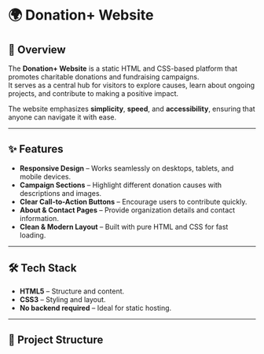 # 🌍 Donation+ Website

## 📌 Overview
The **Donation+ Website** is a static HTML and CSS-based platform that promotes charitable donations and fundraising campaigns.  
It serves as a central hub for visitors to explore causes, learn about ongoing projects, and contribute to making a positive impact.

The website emphasizes **simplicity**, **speed**, and **accessibility**, ensuring that anyone can navigate it with ease.

---

## ✨ Features
- **Responsive Design** – Works seamlessly on desktops, tablets, and mobile devices.
- **Campaign Sections** – Highlight different donation causes with descriptions and images.
- **Clear Call-to-Action Buttons** – Encourage users to contribute quickly.
- **About & Contact Pages** – Provide organization details and contact information.
- **Clean & Modern Layout** – Built with pure HTML and CSS for fast loading.

---

## 🛠️ Tech Stack
- **HTML5** – Structure and content.
- **CSS3** – Styling and layout.
- **No backend required** – Ideal for static hosting.

---

## 📂 Project Structure
